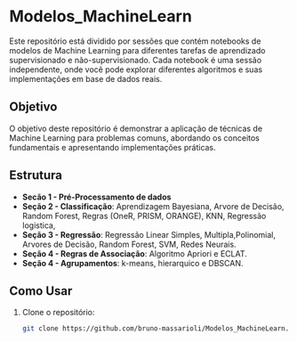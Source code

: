 # Modelos_MachineLearn
Este repositório está dividido por sessões que  contém notebooks de modelos de Machine Learning para diferentes tarefas de aprendizado supervisionado e não-supervisionado. Cada notebook é uma sessão independente, onde você pode explorar diferentes algoritmos e suas implementações em base de dados reais.

## Objetivo

O objetivo deste repositório é demonstrar a aplicação de técnicas de Machine Learning para problemas comuns, abordando os conceitos fundamentais e apresentando implementações práticas.

## Estrutura
- **Secão 1 - Pré-Processamento de dados**
- **Seção 2 - Classificação**: Aprendizagem Bayesiana, Arvore de Decisão, Random Forest, Regras (OneR, PRISM, ORANGE), KNN, Regressão logistica,  
- **Seção 3 - Regressão**: Regressão Linear Simples, Multipla,Polinomial, Arvores de Decisão, Random Forest, SVM, Redes Neurais.
- **Seção 4 - Regras de Associação**: Algoritmo Apriori e ECLAT.
- **Seção 4 - Agrupamentos**: k-means, hierarquico e  DBSCAN.

## Como Usar

1. Clone o repositório:
   ```bash
   git clone https://github.com/bruno-massarioli/Modelos_MachineLearn.git

